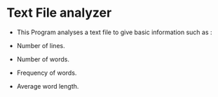<h1>Text File analyzer</h1>

- This Program analyses a text file to give basic information such as :

- Number of lines.
- Number of words.
- Frequency of words.
- Average word length.
